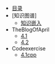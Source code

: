 
* [目录](/)
* [知识图谱]
    * [知识嵌入](知识图谱/硕博论文整理.md)
* TheBlogOfApril
    * [4.1](April/4.1.md)
    * [4.2](April/4.2.md)
* Codeexercise
    * [4.1cpp](Codes/4.1cpp.md)